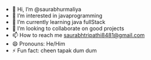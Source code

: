 - 👋 Hi, I’m @saurabhurmaliya
- 👀 I’m interested in  javaprogramming
- 🌱 I’m currently learning java fullStack
- 💞️ I’m looking to collaborate on good projects
- 📫 How to reach me saurabhtripathi8481@gmail.com
- 😄 Pronouns: He/Him
- ⚡ Fun fact: cheen tapak dum dum

<!---
saurabhurmaliya/saurabhurmaliya is a ✨ special ✨ repository because its `README.md` (this file) appears on your GitHub profile.
You can click the Preview link to take a look at your changes.
--->
